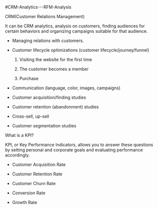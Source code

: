 #CRM-Analytics---RFM-Analysis

CRM(Customer Relations Management)

It can be CRM analytics, analysis on customers, finding audiences for certain behaviors and organizing campaigns suitable for that audience.

* Managing relations with customers.
* Customer lifecycle optimizations (customer lifecycle/journey/funnel)

  1) Visiting the website for the first time
  
  2) The customer becomes a member
  
  3) Purchase
  
* Communication (language, color, images, campaigns)
* Customer acquisition/finding studies
* Customer retention (abandonment) studies
* Cross-sell, up-sell
* Customer segmentation studies

What is a KPI?

KPI, or Key Performance Indicators, allows you to answer these questions by setting personal and corporate goals and evaluating performance accordingly.

* Customer Acquisition Rate

* Customer Retention Rate

* Customer Churn Rate

* Conversion Rate

* Growth Rate
